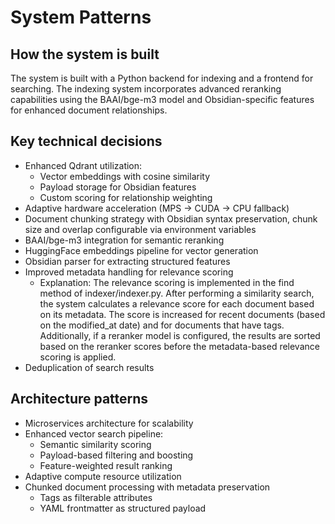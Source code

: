 # System Patterns

## How the system is built
The system is built with a Python backend for indexing and a frontend for searching. The indexing system incorporates advanced reranking capabilities using the BAAI/bge-m3 model and Obsidian-specific features for enhanced document relationships.

## Key technical decisions
- Enhanced Qdrant utilization:
  - Vector embeddings with cosine similarity
  - Payload storage for Obsidian features
  - Custom scoring for relationship weighting
- Adaptive hardware acceleration (MPS -> CUDA -> CPU fallback)
- Document chunking strategy with Obsidian syntax preservation, chunk size and overlap configurable via environment variables
- BAAI/bge-m3 integration for semantic reranking
- HuggingFace embeddings pipeline for vector generation
- Obsidian parser for extracting structured features
- Improved metadata handling for relevance scoring
  - Explanation: The relevance scoring is implemented in the find method of indexer/indexer.py. After performing a similarity search, the system calculates a relevance score for each document based on its metadata. The score is increased for recent documents (based on the modified_at date) and for documents that have tags. Additionally, if a reranker model is configured, the results are sorted based on the reranker scores before the metadata-based relevance scoring is applied.
- Deduplication of search results

## Architecture patterns
- Microservices architecture for scalability
- Enhanced vector search pipeline:
  - Semantic similarity scoring
  - Payload-based filtering and boosting
  - Feature-weighted result ranking
- Adaptive compute resource utilization
- Chunked document processing with metadata preservation
  - Tags as filterable attributes
  - YAML frontmatter as structured payload